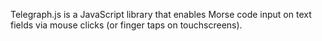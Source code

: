 Telegraph.js is a JavaScript library that enables Morse code input on text fields via mouse clicks (or finger taps on touchscreens).
